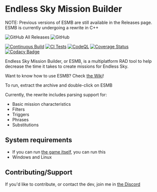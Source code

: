 # Endless Sky Mission Builder

NOTE: Previous versions of ESMB are still available in the Releases page. ESMB is currently undergoing a rewrite in C++

![GitHub All Releases](https://img.shields.io/github/downloads/shitwolfymakes/Endless-Sky-Mission-Builder/total?color=dark%20green)
![GitHub](https://img.shields.io/github/license/shitwolfymakes/Endless-Sky-Mission-Builder)

[![Continuous Build](https://github.com/shitwolfymakes/Endless-Sky-Mission-Builder/actions/workflows/cd.yaml/badge.svg?branch=cpp-conversion)](https://github.com/shitwolfymakes/Endless-Sky-Mission-Builder/actions/workflows/cd.yaml)
[![CI Tests](https://github.com/shitwolfymakes/Endless-Sky-Mission-Builder/actions/workflows/ci_tests.yml/badge.svg)](https://github.com/shitwolfymakes/Endless-Sky-Mission-Builder/actions/workflows/ci_tests.yml)
[![CodeQL](https://github.com/shitwolfymakes/Endless-Sky-Mission-Builder/actions/workflows/codeql.yml/badge.svg?branch=cpp-conversion)](https://github.com/shitwolfymakes/Endless-Sky-Mission-Builder/actions/workflows/codeql.yml)
[![Coverage Status](https://coveralls.io/repos/github/shitwolfymakes/Endless-Sky-Mission-Builder/badge.svg?branch=cpp-conversion)](https://coveralls.io/github/shitwolfymakes/Endless-Sky-Mission-Builder?cpp-conversion)
[![Codacy Badge](https://app.codacy.com/project/badge/Grade/522b1ac34f664beb82772c886b51c357)](https://www.codacy.com/gh/shitwolfymakes/Endless-Sky-Mission-Builder/dashboard?utm_source=github.com&amp;utm_medium=referral&amp;utm_content=shitwolfymakes/Endless-Sky-Mission-Builder&amp;utm_campaign=Badge_Grade)

Endless Sky Mission Builder, or ESMB, is a multiplatform RAD tool to help decrease the time it takes to create missions for Endless Sky.

Want to know how to use ESMB? Check [the Wiki](https://github.com/shitwolfymakes/Endless-Sky-Mission-Builder/wiki)!

To run, extract the archive and double-click on ESMB

Currently, the rewrite includes parsing support for:
  - Basic mission characteristics
  - Filters
  - Triggers
  - Phrases
  - Substitutions

## System requirements
- If you can run [the game itself](https://github.com/endless-sky/endless-sky), you can run this 
- Windows and Linux

## Contributing/Support
If you'd like to contribute, or contact the dev, join me in [the Discord](https://discord.gg/MakYJSF)
